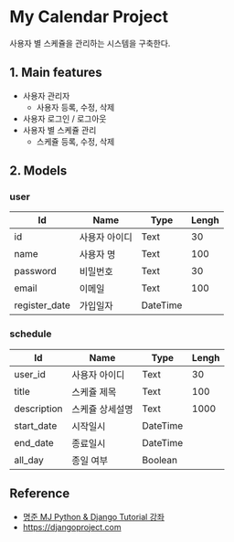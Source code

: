 # My Calendar Project

사용자 별 스케쥴을 관리하는 시스템을 구축한다.



## 1. Main features

* 사용자 관리자
  * 사용자 등록, 수정, 삭제
* 사용자 로그인 / 로그아웃
* 사용자 별 스케쥴 관리
  * 스케쥴 등록, 수정, 삭제



## 2. Models

### user

| Id            | Name          | Type     | Lengh |
| ------------- | ------------- | -------- | ----- |
| id            | 사용자 아이디 | Text     | 30    |
| name          | 사용자 명     | Text     | 100   |
| password      | 비밀번호      | Text     | 30    |
| email         | 이메일        | Text     | 100   |
| register_date | 가입일자      | DateTime |       |



### schedule

| Id          | Name            | Type     | Lengh |
| ----------- | --------------- | -------- | ----- |
| user_id     | 사용자 아이디   | Text     | 30    |
| title       | 스케쥴 제목     | Text     | 100   |
| description | 스케쥴 상세설명 | Text     | 1000  |
| start_date  | 시작일시        | DateTime |       |
| end_date    | 종료일시        | DateTime |       |
| all_day     | 종일 여부       | Boolean  |       |





## Reference

* [명준 MJ Python & Django Tutorial 강좌](https://www.youtube.com/playlist?list=PLi4xPOplIq7d1vDdLBAvS5PmQR-p6KwUz) 
* https://djangoproject.com
